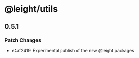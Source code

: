 # @leight/utils

## 0.5.1

### Patch Changes

- e4af2419: Experimental publish of the new @leight packages
